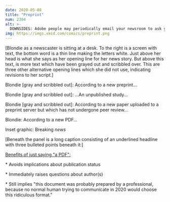 ```yaml
---
date: 2020-05-08
title: "Preprint"
num: 2304
alt: >-
  DOWNSIDES: Adobe people may periodically email your newsroom to ask you to call it an 'Adobe® PDF document,' but they'll reverse course once they learn how sarcastically you can pronounce the registered trademark symbol.
img: https://imgs.xkcd.com/comics/preprint.png
---
```

[Blondie as a newscaster is sitting at a desk.  To the right is a screen with text, the bottom word is a thin line making the letters white. Just above her head is what she says as her opening line for her news story. But above this text, is more text which have been grayed out and scribbled over. This are three other alternative opening lines which she did not use, indicating revisions to her script.]

Blondie [gray and scribbled out]: According to a new preprint…

Blondie [gray and scribbled out]: …An unpublished study…

Blondie [gray and scribbled out]: According to a new paper uploaded to a preprint server but which has not undergone peer review…

Blondie: According to a new PDF…

Inset graphic: Breaking *news*

[Beneath the panel is a long caption consisting of an underlined headline with three bulleted points beneath it:]

<u>Benefits of just saying "a PDF":</u>

\* Avoids implications about publication status

\* Immediately raises questions about author(s)

\* Still implies "this document was probably prepared by a professional, because no normal human trying to communicate in 2020 would choose this ridiculous format."